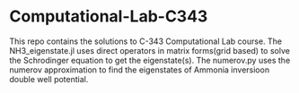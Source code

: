 # Computational-Lab-C343
This repo contains the solutions to C-343 Computational Lab course. 
The NH3_eigenstate.jl uses direct operators in matrix forms(grid based) to solve the Schrodinger equation to get the eigenstate(s). 
The numerov.py uses the numerov approximation to find the eigenstates of Ammonia inversioon double well potential.
